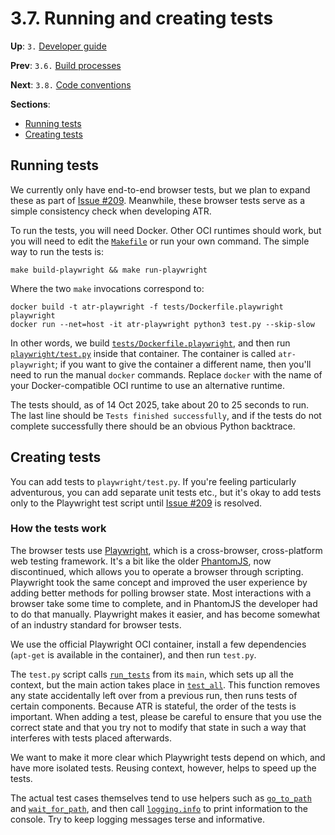 # 3.7. Running and creating tests

**Up**: `3.` [Developer guide](developer-guide)

**Prev**: `3.6.` [Build processes](build-processes)

**Next**: `3.8.` [Code conventions](code-conventions)

**Sections**:

* [Running tests](#running-tests)
* [Creating tests](#creating-tests)

## Running tests

We currently only have end-to-end browser tests, but we plan to expand these as part of [Issue #209](https://github.com/apache/tooling-trusted-releases/issues/209). Meanwhile, these browser tests serve as a simple consistency check when developing ATR.

To run the tests, you will need Docker. Other OCI runtimes should work, but you will need to edit the [`Makefile`](/ref/Makefile) or run your own command. The simple way to run the tests is:

```shell
make build-playwright && make run-playwright
```

Where the two `make` invocations correspond to:

```shell
docker build -t atr-playwright -f tests/Dockerfile.playwright playwright
docker run --net=host -it atr-playwright python3 test.py --skip-slow
```

In other words, we build [`tests/Dockerfile.playwright`](/ref/tests/Dockerfile.playwright), and then run [`playwright/test.py`](/ref/playwright/test.py) inside that container. The container is called `atr-playwright`; if you want to give the container a different name, then you'll need to run the manual `docker` commands. Replace `docker` with the name of your Docker-compatible OCI runtime to use an alternative runtime.

The tests should, as of 14 Oct 2025, take about 20 to 25 seconds to run. The last line should be `Tests finished successfully`, and if the tests do not complete successfully there should be an obvious Python backtrace.

## Creating tests

You can add tests to `playwright/test.py`. If you're feeling particularly adventurous, you can add separate unit tests etc., but it's okay to add tests only to the Playwright test script until [Issue #209](https://github.com/apache/tooling-trusted-releases/issues/209) is resolved.

### How the tests work

The browser tests use [Playwright](https://playwright.dev/), which is a cross-browser, cross-platform web testing framework. It's a bit like the older [PhantomJS](https://en.wikipedia.org/wiki/PhantomJS), now discontinued, which allows you to operate a browser through scripting. Playwright took the same concept and improved the user experience by adding better methods for polling browser state. Most interactions with a browser take some time to complete, and in PhantomJS the developer had to do that manually. Playwright makes it easier, and has become somewhat of an industry standard for browser tests.

We use the official Playwright OCI container, install a few dependencies (`apt-get` is available in the container), and then run `test.py`.

The `test.py` script calls [`run_tests`](/ref/playwright/test.py:run_tests) from its `main`, which sets up all the context, but the main action takes place in [`test_all`](/ref/playwright/test.py:test_all). This function removes any state accidentally left over from a previous run, then runs tests of certain components. Because ATR is stateful, the order of the tests is important. When adding a test, please be careful to ensure that you use the correct state and that you try not to modify that state in such a way that interferes with tests placed afterwards.

We want to make it more clear which Playwright tests depend on which, and have more isolated tests. Reusing context, however, helps to speed up the tests.

The actual test cases themselves tend to use helpers such as [`go_to_path`](/ref/playwright/test.py:go_to_path) and [`wait_for_path`](/ref/playwright/test.py:wait_for_path), and then call [`logging.info`](https://docs.python.org/3/library/logging.html#logging.info) to print information to the console. Try to keep logging messages terse and informative.
